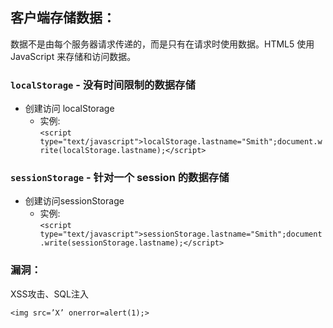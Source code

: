  客户端存储数据：
 ------
 数据不是由每个服务器请求传递的，而是只有在请求时使用数据。HTML5 使用 JavaScript 来存储和访问数据。
 
### `localStorage` - 没有时间限制的数据存储
* 创建访问 localStorage
  * 实例: <br />
 `<script type="text/javascript">localStorage.lastname="Smith";document.write(localStorage.lastname);</script>`

### `sessionStorage` - 针对一个 session 的数据存储
* 创建访问sessionStorage
  * 实例: <br />
  `<script type="text/javascript">sessionStorage.lastname="Smith";document.write(sessionStorage.lastname);</script>`

### 漏洞：
 XSS攻击、SQL注入
 
`<img src=’X’ onerror=alert(1);>`
